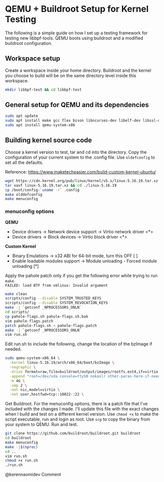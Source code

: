 # QEMU + Buildroot Setup for Kernel Testing
The following is a simple guide on how I set up a testing framework for testing new libbpf-tools. QEMU boots using buildroot and a modified buildroot configuration.

## Workspace setup
Create a workspace inside your home directory. Buildroot and the kernel you choose to build will be on the same directory level inside this workspace.

```zsh
mkdir libbpf-test && cd libbpf-test
```

## General setup for QEMU and its dependencies
```zsh
sudo apt update
sudo apt install make gcc flex bison libncurses-dev libelf-dev libssl-dev
sudo apt install qemu-system-x86
```
## Building kernel source code
Choose a kernel version to test, tar and cd into the directory. Copy the configuration of your current system to the .config file. Use `oldefconfig` to set all the defaults.

Reference: https://www.maketecheasier.com/build-custom-kernel-ubuntu/
```zsh
wget https://cdn.kernel.org/pub/linux/kernel/v5.x/linux-5.16.19.tar.xz
tar xavf linux-5.16.19.tar.xz && cd ./linux-5.16.19
cp /boot/config-`uname -r` .config
make olddefconfig
make menuconfig
```
### menuconfig options
**QEMU**
- Device drivers → Network device support → Virtio network driver <*>
- Device drivers → Block devices → Virtio block driver <*>

**Custom Kernel**
- Binary Emulations → x32 ABI for 64-bit mode, turn this OFF [ ]
- Enable loadable modules support → Module unloading - Forced module unloading [*]

Apply the pahole patch only if you get the following error while trying to run `make`.  
`FAILED: load BTF from vmlinux: Invalid argument`

```zsh
make clean
scripts/config --disable SYSTEM_TRUSTED_KEYS
scripts/config --disable SYSTEM_REVOCATION_KEYS
make -j `getconf _NPROCESSORS_ONLN`
cd scripts/
cp pahole-flags.sh pahole-flags.sh.bak
vim pahole-flags.patch
patch pahole-flags.sh < pahole-flags.patch
make -j `getconf _NPROCESSORS_ONLN`
vim run.sh
```
Edit run.sh to include the following, change the location of the bzImage if needed. 
```zsh
sudo qemu-system-x86_64 \
  -kernel linux-5.16.19/arch/x86_64/boot/bzImage \
  -nographic \
  -drive format=raw,file=buildroot/output/images/rootfs.ext4,if=virtio \
  -append "root=/dev/vda console=ttyS0 nokaslr other-paras-here-if-needed" \
  -m 4G \
  -smp 2 \
  -net nic,model=virtio \
  -net user,hostfwd=tcp::10022-:22 \
```
Get Buildroot. For the menuconfig options, there is a patch file that I've included with the changes I made. I'll update this file with the exact changes when I build and test on a different kernel version. Use `chmod +x` to make the script executable, run and login as root. Use `scp` to copy the binary from your system to QEMU. Run and test.
```zsh
git clone https://github.com/buildroot/buildroot.git buildroot
cd buildroot
make menuconfig
make -j$(nproc)
cd ..
vim run.sh
chmod +x run.sh
./run.sh
```
@kerennaomidev
Comment
